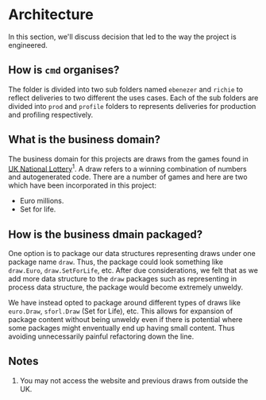 # Architecture

In this section, we'll discuss decision that led to the way the project is engineered.

## How is `cmd` organises?

The folder is divided into two sub folders named `ebenezer` and `richie` to reflect deliveries to two different the uses cases. Each of the sub folders are divided into `prod` and `profile` folders to represents deliveries for production and profiling respectively.

## What is the business domain?

The business domain for this projects are draws from the games found in [UK National Lottery](https://www.national-lottery.co.uk/)<sup>1</sup>. A draw refers to a winning combination of numbers and autogenerated code. There are a number of games and here are two which have been incorporated in this project:

* Euro millions.
* Set for life.

## How is the business dmain packaged?

One option is to package our data structures representing draws under one package name `draw`. Thus, the package could look something like `draw.Euro`, `draw.SetForLife`, etc. After due considerations, we felt that as we add more data structure to the `draw` packages such as representing in process data structure, the package would become extremely unweldy.

We have instead opted to package around different types of draws like `euro.Draw`, `sforl.Draw` (Set for Life), etc. This allows for expansion of package content without being unweldy even if there is potential where some packages might enventually end up having small content. Thus avoiding unnecessarily painful refactoring down the line.

## Notes

1. You may not access the website and previous draws from outside the UK.